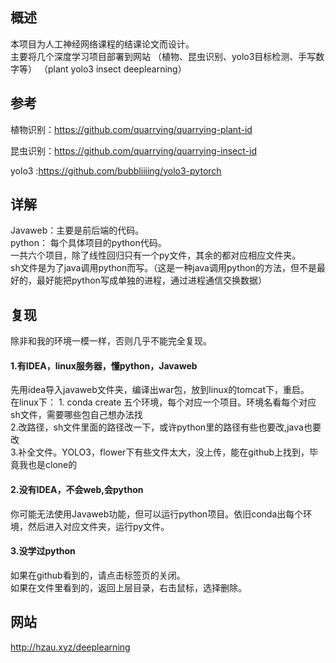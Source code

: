 ## 概述
本项目为人工神经网络课程的结课论文而设计。  
主要将几个深度学习项目部署到网站 （植物、昆虫识别、yolo3目标检测、手写数字等） （plant  yolo3 insect deeplearning）  
## 参考
植物识别：https://github.com/quarrying/quarrying-plant-id

昆虫识别：https://github.com/quarrying/quarrying-insect-id

yolo3 :https://github.com/bubbliiiing/yolo3-pytorch
## 详解
Javaweb：主要是前后端的代码。  
python： 每个具体项目的python代码。  
一共六个项目，除了线性回归只有一个py文件，其余的都对应相应文件夹。  
sh文件是为了java调用python而写。（这是一种java调用python的方法，但不是最好的，最好能把python写成单独的进程，通过进程通信交换数据）  
## 复现
除非和我的环境一模一样，否则几乎不能完全复现。
#### 1.有IDEA，linux服务器，懂python，Javaweb
先用idea导入javaweb文件夹，编译出war包，放到linux的tomcat下，重启。  
在linux下： 1. conda create 五个环境，每个对应一个项目。环境名看每个对应sh文件，需要哪些包自己想办法找  
           2.改路径，sh文件里面的路径改一下，或许python里的路径有些也要改,java也要改    
           3.补全文件。YOLO3，flower下有些文件太大，没上传，能在github上找到，毕竟我也是clone的   
#### 2.没有IDEA，不会web,会python
你可能无法使用Javaweb功能，但可以运行python项目。依旧conda出每个环境，然后进入对应文件夹，运行py文件。 
#### 3.没学过python
如果在github看到的，请点击标签页的关闭。  
如果在文件里看到的，返回上层目录，右击鼠标，选择删除。

## 网站
http://hzau.xyz/deeplearning
